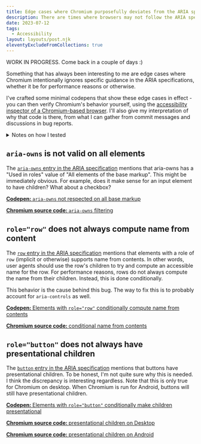 ```yaml
---
title: Edge cases where Chromium purposefully deviates from the ARIA spec
description: There are times where browsers may not follow the ARIA spec to the letter, such as for performance reasons or for features needed by AT. We will take a look at some Chromium-specific edge cases.
date: 2023-07-12
tags:
  - Accessibility
layout: layouts/post.njk
eleventyExcludeFromCollections: true
---
```


WORK IN PROGRESS. Come back in a couple of days :)

Something that has always been interesting to me are edge cases where Chromium intentionally ignores specific guidance in the ARIA specifications, whether it be for performance reasons or otherwise.

I've crafted some minimal codepens that show these edge cases in effect - you can then verify Chromium's behavior yourself, using the <a href="https://developer.chrome.com/docs/devtools/accessibility/reference/#pane">accessibility inspector of a Chromium-based browser</a>. I'll also give my interpretation of why that code is there, from what I can gather from commit messages and discussions in bug reports.

<details>
<summary>Notes on how I tested</summary>

This post is more a tour on interesting pieces of Chromium code, rather than any sort of statement on what is or isn't supported.

Therefore, I am not testing with any assistive technology, and am just checking what Chromium tells me through the accessibility inspector. That being said, the accessibility inspector still more or less shows what is exposed through the accessibility APIs (although it certainly doesn't show everything that is being exposed).

Finally, the ARIA specification I am referring to is the latest draft of the ARIA 1.3 specification, last drafted on July 5th, 2023.

</details>

## <code>aria-owns</code> is not valid on all elements

The <a href="https://w3c.github.io/aria/#aria-owns"><code>aria-owns</code> entry in the ARIA specification</a> mentions that aria-owns has a "Used in roles" value of "All elements of the base markup".
This might be immediately obvious. For example, does it make sense for an input element to have children? What about a checkbox?

<a href="https://codepen.io/sivakusayan/pen/MWzQEdP"><b>Codepen: </b><code>aria-owns</code> not respected on all base markup</a>

<a href="https://github.com/chromium/chromium/blob/02e65feb53029473f796c1bc2bbbf214ea627688/third_party/blink/renderer/modules/accessibility/ax_relation_cache.cc#L151"><b>Chromium source code: </b><code>aria-owns</code> filtering</a>

## <code>role="row"</code> does not always compute name from content

The <a href="https://w3c.github.io/aria/#row"><code>row</code> entry in the ARIA specification</a> mentions that elements with a role of <code>row</code> (implicit or otherwise) supports name from contents.
In other words, user agents should use the row's children to try and compute an accessible name for the row.
For performance reasons, rows do not always compute the name from their children. Instead, this is done conditionally.

This behavior is the cause behind this bug. The way to fix this is to probably account for <code>aria-controls</code> as well.

<a href="https://codepen.io/sivakusayan/pen/qBQxVBE"><b>Codepen: </b>Elements with <code>role="row"</code> conditionally compute name from contents</a>

<a href="https://github.com/chromium/chromium/blob/02e65feb53029473f796c1bc2bbbf214ea627688/third_party/blink/renderer/modules/accessibility/ax_object.cc#L6933"><b>Chromium source code: </b>conditional name from contents</a>

## <code>role="button"</code> does not always have presentational children

The <a href="https://w3c.github.io/aria/#button"><code>button</code> entry in the ARIA specification</a> mentions that buttons have presentational children.
To be honest, I'm not quite sure why this is needed. I think the discrepancy is interesting regardless.
Note that this is only true for Chromium on desktop. When Chromium is run for Android, buttons will still have presentational children.

<a href="https://codepen.io/sivakusayan/pen/dyQdZyG"><b>Codepen: </b>Elements with <code>role="button"</code> conditionally make children presentational</a>

<a href="https://github.com/chromium/chromium/blob/02e65feb53029473f796c1bc2bbbf214ea627688/content/browser/accessibility/browser_accessibility.cc#L984"><b>Chromium source code: </b>presentational children on Desktop</a>

<a href="https://github.com/chromium/chromium/blob/02e65feb53029473f796c1bc2bbbf214ea627688/content/browser/accessibility/browser_accessibility_android.cc#L534"><b>Chromium source code: </b>presentational children on Android</a>
